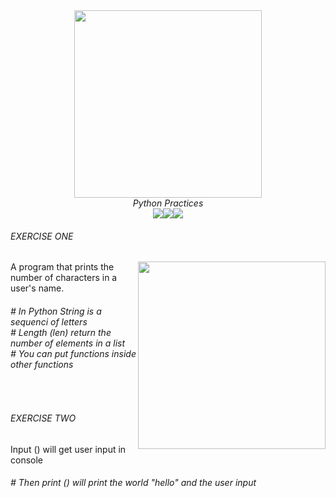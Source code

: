 <div align="center"><img src="https://user-images.githubusercontent.com/85580881/143723773-94351e28-ff98-4667-8c08-e84f0f7735b7.png" width="300"><br>
  <i>Python Practices</i>
<br><img src="https://img.shields.io/badge/Python-3776AB?style=for-the-badge&logo=python&logoColor=white"><img src="https://img.shields.io/badge/replit-667881?style=for-the-badge&logo=replit&logoColor=white"><img src="https://img.shields.io/badge/Visual_Studio_Code-0078D4?style=for-the-badge&logo=visual%20studio%20code&logoColor=white"></div>
<h6>EXERCISE ONE</h6><img align="right" src="https://user-images.githubusercontent.com/85580881/143723721-43f7f367-3ed3-436d-9988-6018936559a0.png" width="300")>
A program that prints the number of characters in a user's name. 
<br>
<p>
<h6># In Python String is a sequenci of letters<br>
# Length (len) return the number of elements in a list<br>
# You can put functions inside other functions</h6><br>

<h6>EXERCISE TWO</h6>
Input () will get user input in console
<h6># Then print () will print the world "hello" and the user input</h6><br>
</p>
